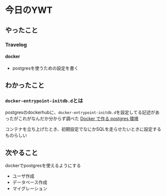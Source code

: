 # 今日のYWT

## やったこと

### Travelog

#### docker

- postgresを使うための設定を書く

## わかったこと

### `docker-entrypoint-initdb.d`とは

postgresのdockerhubに、`docker-entrypoint-initdb.d`を設定してる記述があったがこれがなんだか分からず調べた
[Docker で作る postgres 環境](https://crudzoo.com/blog/docker-postgres)

コンテナを立ち上げたとき、初期設定でなにかSQLを走らせたいときに設定するものらしい

## 次やること

dockerでpostgresを使えるようにする
- ユーザ作成
- データベース作成
- マイグレーション
